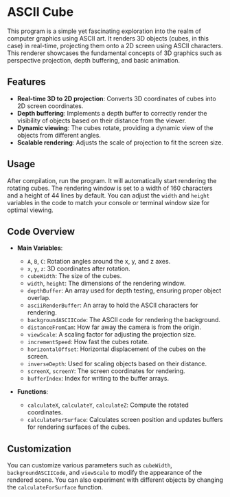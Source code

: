 # ASCII Cube

This program is a simple yet fascinating exploration into the realm of computer graphics using ASCII art. It renders 3D objects (cubes, in this case) in real-time, projecting them onto a 2D screen using ASCII characters. This renderer showcases the fundamental concepts of 3D graphics such as perspective projection, depth buffering, and basic animation.

## Features

- **Real-time 3D to 2D projection**: Converts 3D coordinates of cubes into 2D screen coordinates.
- **Depth buffering**: Implements a depth buffer to correctly render the visibility of objects based on their distance from the viewer.
- **Dynamic viewing**: The cubes rotate, providing a dynamic view of the objects from different angles.
- **Scalable rendering**: Adjusts the scale of projection to fit the screen size.

## Usage

After compilation, run the program. It will automatically start rendering the rotating cubes. The rendering window is set to a width of 160 characters and a height of 44 lines by default. You can adjust the `width` and `height` variables in the code to match your console or terminal window size for optimal viewing.

## Code Overview

- **Main Variables**:
  - `A`, `B`, `C`: Rotation angles around the x, y, and z axes.
  - `x`, `y`, `z`: 3D coordinates after rotation.
  - `cubeWidth`: The size of the cubes.
  - `width`, `height`: The dimensions of the rendering window.
  - `depthBuffer`: An array used for depth testing, ensuring proper object overlap.
  - `asciiRenderBuffer`: An array to hold the ASCII characters for rendering.
  - `backgroundASCIICode`: The ASCII code for rendering the background.
  - `distanceFromCam`: How far away the camera is from the origin.
  - `viewScale`: A scaling factor for adjusting the projection size.
  - `incrementSpeed`: How fast the cubes rotate.
  - `horizontalOffset`: Horizontal displacement of the cubes on the screen.
  - `inverseDepth`: Used for scaling objects based on their distance.
  - `screenX`, `screenY`: The screen coordinates for rendering.
  - `bufferIndex`: Index for writing to the buffer arrays.

- **Functions**:
  - `calculateX`, `calculateY`, `calculateZ`: Compute the rotated coordinates.
  - `calculateForSurface`: Calculates screen position and updates buffers for rendering surfaces of the cubes.

## Customization

You can customize various parameters such as `cubeWidth`, `backgroundASCIICode`, and `viewScale` to modify the appearance of the rendered scene. You can also experiment with different objects by changing the `calculateForSurface` function.